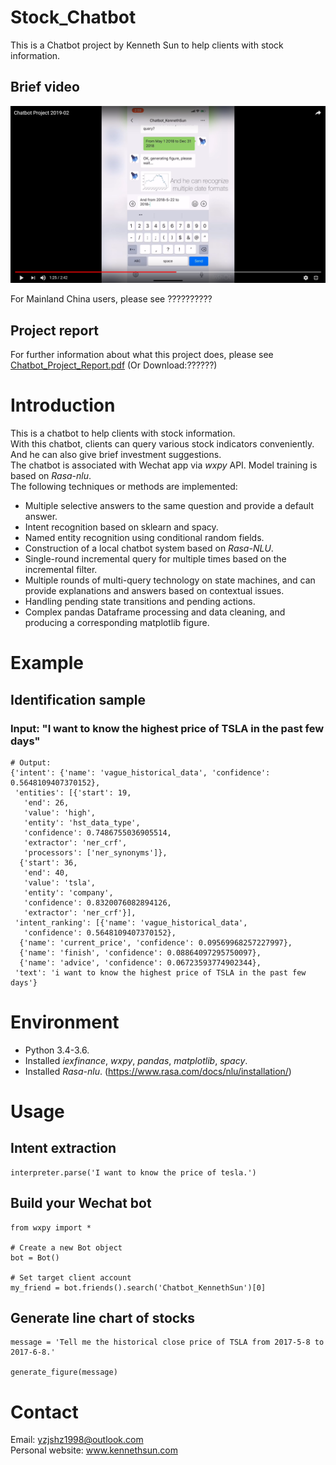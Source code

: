 # Stock_Chatbot
This is a Chatbot project by Kenneth Sun to help clients with stock information.

## Brief video

[![Everything Is AWESOME](video_preview.png)](https://youtu.be/beoH2ikcXqk "Everything is AWESOME")

For Mainland China users, please see ??????????
## Project report
For further information about what this project does, please see
[Chatbot_Project_Report.pdf](Chatbot_Project_Report.pdf) (Or Download:??????)
# Introduction

This is a chatbot to help clients with stock information.   
With this chatbot, clients can query various stock indicators conveniently. And he can also give brief investment suggestions.  
The chatbot is associated with Wechat app via _wxpy_ API. Model training is based on  _Rasa-nlu_.   
The following techniques or methods are implemented:
- Multiple selective answers to the same question and provide a default answer.
- Intent recognition based on sklearn and spacy.
- Named entity recognition using conditional random fields.
- Construction of a local chatbot system based on _Rasa-NLU_.
- Single-round incremental query for multiple times based on the incremental filter.
- Multiple rounds of multi-query technology on state machines, and can provide explanations and answers based on contextual issues.
- Handling pending state transitions and pending actions.
- Complex pandas Dataframe processing and data cleaning, and producing a corresponding matplotlib figure.

# Example

## Identification sample

### Input: "I want to know the highest price of TSLA in the past few days"
```
# Output:
{'intent': {'name': 'vague_historical_data', 'confidence': 0.5648109407370152},
 'entities': [{'start': 19,
   'end': 26,
   'value': 'high',
   'entity': 'hst_data_type',
   'confidence': 0.7486755036905514,
   'extractor': 'ner_crf',
   'processors': ['ner_synonyms']},
  {'start': 36,
   'end': 40,
   'value': 'tsla',
   'entity': 'company',
   'confidence': 0.8320076082894126,
   'extractor': 'ner_crf'}],
 'intent_ranking': [{'name': 'vague_historical_data',
   'confidence': 0.5648109407370152},
  {'name': 'current_price', 'confidence': 0.09569968257227997},
  {'name': 'finish', 'confidence': 0.08864097295750097},
  {'name': 'advice', 'confidence': 0.06723593774902344},
 'text': 'i want to know the highest price of TSLA in the past few days'}
```
# Environment

- Python 3.4-3.6.
- Installed _iexfinance_, _wxpy_, _pandas_, _matplotlib_, _spacy_.
- Installed _Rasa-nlu_. (https://www.rasa.com/docs/nlu/installation/)

# Usage

## Intent extraction

```
interpreter.parse('I want to know the price of tesla.')
```
## Build your Wechat bot
```
from wxpy import *

# Create a new Bot object
bot = Bot()

# Set target client account
my_friend = bot.friends().search('Chatbot_KennethSun')[0]
```

## Generate line chart of stocks
```
message = 'Tell me the historical close price of TSLA from 2017-5-8 to 2017-6-8.'

generate_figure(message)
```

# Contact

Email: yzjshz1998@outlook.com  
Personal website: www.kennethsun.com
